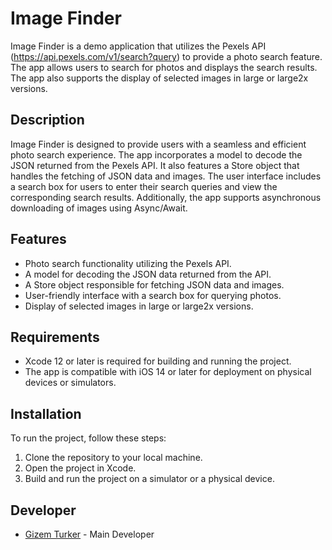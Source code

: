 # Image Finder

Image Finder is a demo application that utilizes the Pexels API (https://api.pexels.com/v1/search?query) to provide a photo search feature. The app allows users to search for photos and displays the search results. The app also supports the display of selected images in large or large2x versions.

## Description

Image Finder is designed to provide users with a seamless and efficient photo search experience. The app incorporates a model to decode the JSON returned from the Pexels API. It also features a Store object that handles the fetching of JSON data and images. The user interface includes a search box for users to enter their search queries and view the corresponding search results. Additionally, the app supports asynchronous downloading of images using Async/Await.

## Features

- Photo search functionality utilizing the Pexels API.
- A model for decoding the JSON data returned from the API.
- A Store object responsible for fetching JSON data and images.
- User-friendly interface with a search box for querying photos.
- Display of selected images in large or large2x versions.

## Requirements

- Xcode 12 or later is required for building and running the project.
- The app is compatible with iOS 14 or later for deployment on physical devices or simulators.

## Installation

To run the project, follow these steps:

1. Clone the repository to your local machine.
2. Open the project in Xcode.
3. Build and run the project on a simulator or a physical device.

## Developer

- [Gizem Turker](https://github.com/gizemturker) - Main Developer

